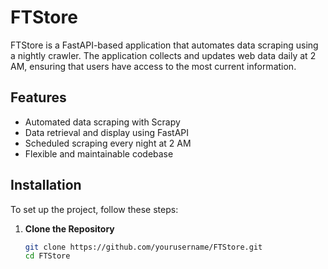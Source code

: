 # FTStore

FTStore is a FastAPI-based application that automates data scraping using a nightly crawler. The application collects and updates web data daily at 2 AM, ensuring that users have access to the most current information.

## Features

- Automated data scraping with Scrapy
- Data retrieval and display using FastAPI
- Scheduled scraping every night at 2 AM
- Flexible and maintainable codebase

## Installation

To set up the project, follow these steps:

1. **Clone the Repository**

   ```bash
   git clone https://github.com/yourusername/FTStore.git
   cd FTStore
